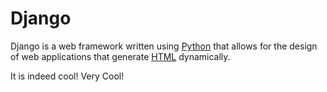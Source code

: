 # Django

Django is a web framework written using [Python](/Python) that allows for the design of web applications that generate [HTML](/HTML) dynamically.

It is indeed cool! Very Cool!
